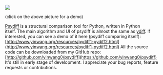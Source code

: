  [<div class="image2-inset"><picture><source type="image/webp" srcset="https://substackcdn.com/image/fetch/w_424,c_limit,f_webp,q_auto:good,fl_lossy/https%3A%2F%2Fbucketeer-e05bbc84-baa3-437e-9518-adb32be77984.s3.amazonaws.com%2Fpublic%2Fimages%2Fc35156a0-5c93-41d2-830c-74e847da22cb_300x212.gif 424w, https://substackcdn.com/image/fetch/w_848,c_limit,f_webp,q_auto:good,fl_lossy/https%3A%2F%2Fbucketeer-e05bbc84-baa3-437e-9518-adb32be77984.s3.amazonaws.com%2Fpublic%2Fimages%2Fc35156a0-5c93-41d2-830c-74e847da22cb_300x212.gif 848w, https://substackcdn.com/image/fetch/w_1272,c_limit,f_webp,q_auto:good,fl_lossy/https%3A%2F%2Fbucketeer-e05bbc84-baa3-437e-9518-adb32be77984.s3.amazonaws.com%2Fpublic%2Fimages%2Fc35156a0-5c93-41d2-830c-74e847da22cb_300x212.gif 1272w, https://substackcdn.com/image/fetch/w_1456,c_limit,f_webp,q_auto:good,fl_lossy/https%3A%2F%2Fbucketeer-e05bbc84-baa3-437e-9518-adb32be77984.s3.amazonaws.com%2Fpublic%2Fimages%2Fc35156a0-5c93-41d2-830c-74e847da22cb_300x212.gif 1456w" sizes="100vw">![](https://substackcdn.com/image/fetch/w_1456,c_limit,f_auto,q_auto:good,fl_lossy/https%3A%2F%2Fbucketeer-e05bbc84-baa3-437e-9518-adb32be77984.s3.amazonaws.com%2Fpublic%2Fimages%2Fc35156a0-5c93-41d2-830c-74e847da22cb_300x212.gif)</picture></div>](https://substackcdn.com/image/fetch/f_auto,q_auto:good,fl_progressive:steep/https%3A%2F%2Fbucketeer-e05bbc84-baa3-437e-9518-adb32be77984.s3.amazonaws.com%2Fpublic%2Fimages%2Fc35156a0-5c93-41d2-830c-74e847da22cb_300x212.gif) 

(click on the above picture for a demo)

[Psydiff](https://github.com/yinwang0/psydiff) <span>is a structural comparison tool for Python, written in Python itself. The main algorithm and UI of psydiff is almost the same as</span> [ydiff](http://yinwang0.wordpress.com/2012/01/03/ydiff/)<span>. If interested, you can see a demo of it here (psydiff comparing itself):</span> [http://www.yinwang.org/resources/pydiff1-pydiff2.html](http://www.yinwang.org/resources/pydiff1-pydiff2.html) <span>All the source code can be downloaded from my GitHub repo:</span> [http://github.com/yinwang0/psydiff](https://github.com/yinwang0/psydiff) <span>It's still in early stage of development. I appreciate your bug reports, feature requests or contributions.</span>
